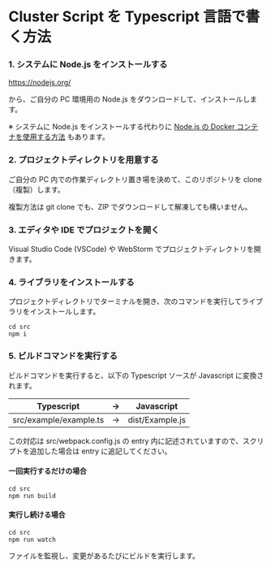# Cluster Script を Typescript 言語で書く方法

### 1. システムに Node.js をインストールする

https://nodejs.org/

から、ご自分の PC 環境用の Node.js をダウンロードして、インストールします。

※ システムに Node.js をインストールする代わりに
[Node.js の Docker コンテナを使用する方法](./docker.md)
もあります。


### 2. プロジェクトディレクトリを用意する

ご自分の PC 内での作業ディレクトリ置き場を決めて、このリポジトリを clone（複製）します。

複製方法は git clone でも、ZIP でダウンロードして解凍しても構いません。


### 3. エディタや IDE でプロジェクトを開く

Visual Studio Code (VSCode) や WebStorm でプロジェクトディレクトリを開きます。


### 4. ライブラリをインストールする

プロジェクトディレクトリでターミナルを開き、次のコマンドを実行してライブラリをインストールします。

```shell
cd src
npm i
```

### 5. ビルドコマンドを実行する

ビルドコマンドを実行すると、以下の Typescript ソースが Javascript に変換されます。

| Typescript             | → | Javascript      |
|------------------------|---|-----------------|
| src/example/example.ts | → | dist/Example.js |

この対応は src/webpack.config.js の entry 内に記述されていますので、スクリプトを追加した場合は entry に追記してください。

#### 一回実行するだけの場合

```shell
cd src
npm run build
```

#### 実行し続ける場合

```shell
cd src
npm run watch
```

ファイルを監視し、変更があるたびにビルドを実行します。

